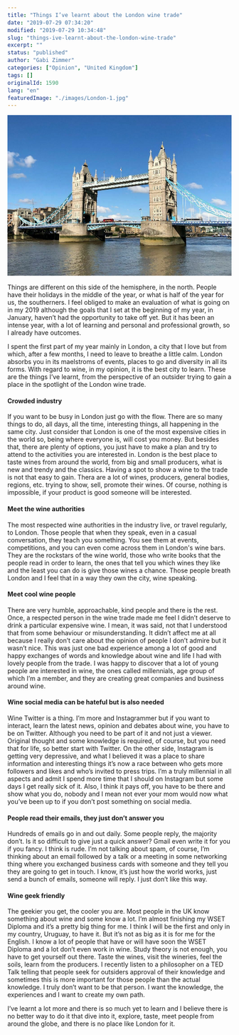 ```yaml
---
title: "Things I’ve learnt about the London wine trade"
date: "2019-07-29 07:34:20"
modified: "2019-07-29 10:34:48"
slug: "things-ive-learnt-about-the-london-wine-trade"
excerpt: ""
status: "published"
author: "Gabi Zimmer"
categories: ["Opinion", "United Kingdom"]
tags: []
originalId: 1590
lang: "en"
featuredImage: "./images/London-1.jpg"
---
```


![Things I’ve learnt about the London wine trade](./images/London-1.jpg)

Things are different on this side of the hemisphere, in the north. People have their holidays in the middle of the year, or what is half of the year for us, the southerners. I feel obliged to make an evaluation of what is going on in my 2019 although the goals that I set at the beginning of my year, in January, haven’t had the opportunity to take off yet. But it has been an intense year, with a lot of learning and personal and professional growth, so I already have outcomes.


I spent the first part of my year mainly in London, a city that I love but from which, after a few months, I need to leave to breathe a little calm. London absorbs you in its maelstroms of events, places to go and diversity in all its forms. With regard to wine, in my opinion, it is the best city to learn. These are the things I’ve learnt, from the perspective of an outsider trying to gain a place in the spotlight of the London wine trade.



#### Crowded industry


If you want to be busy in London just go with the flow. There are so many things to do, all days, all the time, interesting things, all happening in the same city. Just consider that London is one of the most expensive cities in the world so, being where everyone is, will cost you money. But besides that, there are plenty of options, you just have to make a plan and try to attend to the activities you are interested in. London is the best place to taste wines from around the world, from big and small producers, what is new and trendy and the classics. Having a spot to show a wine to the trade is not that easy to gain. Thera are a lot of wines, producers, general bodies, regions, etc. trying to show, sell, promote their wines. Of course, nothing is impossible, if your product is good someone will be interested.



#### Meet the wine authorities


The most respected wine authorities in the industry live, or travel regularly, to London. Those people that when they speak, even in a casual conversation, they teach you something. You see them at events, competitions, and you can even come across them in London's wine bars. They are the rockstars of the wine world, those who write books that the people read in order to learn, the ones that tell you which wines they like and the least you can do is give those wines a chance. Those people breath London and I feel that in a way they own the city, wine speaking.



#### Meet cool wine people


There are very humble, approachable, kind people and there is the rest. Once, a respected person in the wine trade made me feel I didn’t deserve to drink a particular expensive wine. I mean, it was said, not that I understood that from some behaviour or misunderstanding. It didn’t affect me at all because I really don’t care about the opinion of people I don’t admire but it wasn’t nice. This was just one bad experience among a lot of good and happy exchanges of words and knowledge about wine and life I had with lovely people from the trade. I was happy to discover that a lot of young people are interested in wine, the ones called millennials, age group of which I’m a member, and they are creating great companies and business around wine.



#### Wine social media can be hateful but is also needed


Wine Twitter is a thing. I’m more and Instagrammer but if you want to interact, learn the latest news, opinion and debates about wine, you have to be on Twitter. Although you need to be part of it and not just a viewer. Original thought and some knowledge is required, of course, but you need that for life, so better start with Twitter. On the other side, Instagram is getting very depressive, and what I believed it was a place to share information and interesting things it’s now a race between who gets more followers and likes and who’s invited to press trips. I’m a truly millennial in all aspects and admit I spend more time that I should on Instagram but some days I get really sick of it. Also, I think it pays off, you have to be there and show what you do, nobody and I mean not ever your mom would now what you’ve been up to if you don’t post something on social media.



#### People read their emails, they just don’t answer you


Hundreds of emails go in and out daily. Some people reply, the majority don’t. Is it so difficult to give just a quick answer? Gmail even write it for you if you fancy. I think is rude. I’m not talking about spam, of course, I’m thinking about an email followed by a talk or a meeting in some networking thing where you exchanged business cards with someone and they tell you they are going to get in touch. I know, it’s just how the world works, just send a bunch of emails, someone will reply. I just don’t like this way.



#### Wine geek friendly


The geekier you get, the cooler you are. Most people in the UK know something about wine and some know a lot. I’m almost finishing my WSET Diploma and it’s a pretty big thing for me. I think I will be the first and only in my country, Uruguay, to have it. But it’s not as big as it is for me for the English. I know a lot of people that have or will have soon the WSET Diploma and a lot don’t even work in wine. Study theory is not enough, you have to get yourself out there. Taste the wines, visit the wineries, feel the soils, learn from the producers. I recently listen to a philosopher on a TED Talk telling that people seek for outsiders approval of their knowledge and sometimes this is more important for those people than the actual knowledge. I truly don’t want to be that person. I want the knowledge, the experiences and I want to create my own path.


I’ve learnt a lot more and there is so much yet to learn and I believe there is no better way to do it that dive into it, explore, taste, meet people from around the globe, and there is no place like London for it.